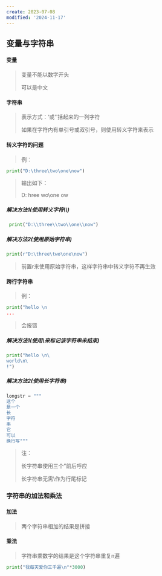```yaml
---
create: 2023-07-08
modified: '2024-11-17'
---
```


## 变量与字符串

#### 变量

> 变量不能以数字开头
>
> 可以是中文

#### 字符串

> 表示方式：‘或''括起来的一列字符
>
> 如果在字符内有单引号或双引号，则使用转义字符来表示

#### 转义字符的问题

> 例：

```python
print("D:\three\two\one\now")
```

> 输出如下：
>
> D:	hree	wo\one
> ow

##### 解决方法1(使用转义字符\\\\)

```python
 print("D:\\three\\two\\one\\now")
```

##### 解决方法2(使用原始字符串)

```python
print(r"D:\three\two\one\now")
```

> 前置r来使用原始字符串，这样字符串中转义字符不再生效

#### 跨行字符串

> 例：

```python
print("hello \n
...
```

> 会报错

##### 解决方法1(使用\来标记该字符串未结束)

```python
print("hello \n\
world\n\
!")
```

##### 解决方法2(使用长字符串)

```python
longstr = """
这个
是一个
长
字符
串
它
可以
换行写"""
```

> 注：
>
> 长字符串使用三个”前后呼应
>
> 长字符串无需\作为行尾标记



### 字符串的加法和乘法

#### 加法

> 两个字符串相加的结果是拼接

#### 乘法

> 字符串乘数字的结果是这个字符串重复n遍

```python
print("我每天爱你三千遍\n"*3000)
```
